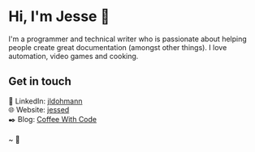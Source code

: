 # Hi, I'm Jesse 👋

I'm a programmer and technical writer who is passionate about helping people create great documentation (amongst other things). I love automation, video games and cooking.

## Get in touch
<!--- :bird: Twitter: [fourierfiend](https://twitter.com/fourierfiend) <br> --->
:link: LinkedIn: [jldohmann](https://www.linkedin.com/in/jldohmann/) <br>
:globe_with_meridians: Website: [jessed](https://jldohmann.netlify.app) <br>
:black_nib: Blog: [Coffee With Code](https://jldohmann-blog.netlify.app/)
<br>
<br>
~ :seedling:

